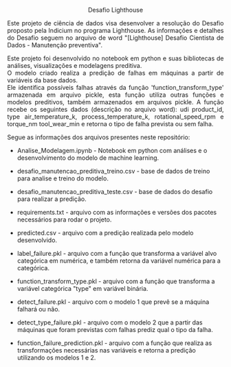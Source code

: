 <p align="center">Desafio Lighthouse</p>
<p align="justify">Este projeto de ciência de dados visa desenvolver a resolução do Desafio proposto pela Indicium no programa Lighthouse. 
As informações e detalhes do Desafio seguem no arquivo de word "[Lighthouse] Desafio Cientista de Dados - Manutenção preventiva". </p>
<p align="justify">
Este projeto foi desenvolvido no notebook em python e suas bibliotecas de análises, visualizações e modelagens preditiva.<br>
O modelo criado realiza a predição de falhas em máquinas a partir de variáveis da base dados. <br> 
Ele identifica possíveis falhas através da função 'function_transform_type' armazenada em arquivo pickle, esta função utiliza outras funções e modelos preditivos, também armazenados em arquivos pickle. A função recebe os seguintes dados (descrição no arquivo word): udi product_id, type air_temperature_k, process_temperature_k, rotational_speed_rpm e torque_nm tool_wear_min e retorna o tipo de falha prevista ou sem falha.
</p>

Segue as informações dos arquivos presentes neste repositório:  
* Analise_Modelagem.ipynb - Notebook em python com análises e o desenvolvimento do modelo de machine learning.  

* desafio_manutencao_preditiva_treino.csv - base de dados de treino para analise e treino do modelo.  

* desafio_manutencao_preditiva_teste.csv - base de dados do desafio para realizar a predição.  

* requirements.txt - arquivo com as informações e versões dos pacotes necessários para rodar o projeto.  

* predicted.csv - arquivo com a predição realizada pelo modelo desenvolvido.  

* label_failure.pkl - arquivo com a função que transforma a variável alvo categórica em numérica, e também retorna da variável numérica para a categórica.  

* function_transform_type.pkl - arquivo com a função que transforma a variável categórica "type" em variável binária.  

* detect_failure.pkl - arquivo com o modelo 1 que prevê se a máquina falhará ou não.  

* detect_type_failure.pkl - arquivo com o modelo 2 que a partir das máquinas que foram previstas com falhas prediz qual o tipo da falha.  

* function_failure_prediction.pkl - arquivo com a função que realiza as transformações necessárias nas variáveis e retorna a predição utilizando os modelos 1 e 2.  
